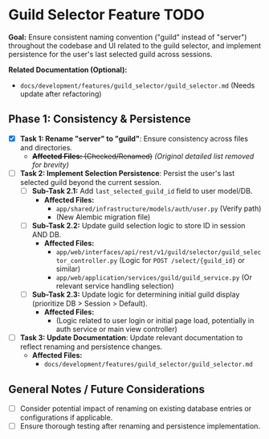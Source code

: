 # Guild Selector Feature TODO

**Goal:** Ensure consistent naming convention ("guild" instead of "server") throughout the codebase and UI related to the guild selector, and implement persistence for the user's last selected guild across sessions.

**Related Documentation (Optional):**
*   `docs/development/features/guild_selector/guild_selector.md` (Needs update after refactoring)

## Phase 1: Consistency & Persistence

*   [x] **Task 1: Rename "server" to "guild"**: Ensure consistency across files and directories.
    *   ~~**Affected Files:** (Checked/Renamed)~~ *(Original detailed list removed for brevity)*
*   [ ] **Task 2: Implement Selection Persistence**: Persist the user's last selected guild beyond the current session.
    *   [ ] **Sub-Task 2.1:** Add `last_selected_guild_id` field to user model/DB.
        *   **Affected Files:**
            *   `app/shared/infrastructure/models/auth/user.py` (Verify path)
            *   (New Alembic migration file)
    *   [ ] **Sub-Task 2.2:** Update guild selection logic to store ID in session AND DB.
        *   **Affected Files:**
            *   `app/web/interfaces/api/rest/v1/guild/selector/guild_selector_controller.py` (Logic for `POST /select/{guild_id}` or similar)
            *   `app/web/application/services/guild/guild_service.py` (Or relevant service handling selection)
    *   [ ] **Sub-Task 2.3:** Update logic for determining initial guild display (prioritize DB > Session > Default).
        *   **Affected Files:**
            *   (Logic related to user login or initial page load, potentially in auth service or main view controller)
*   [ ] **Task 3: Update Documentation**: Update relevant documentation to reflect renaming and persistence changes.
    *   **Affected Files:**
        *   `docs/development/features/guild_selector/guild_selector.md`

## General Notes / Future Considerations

*   [ ] Consider potential impact of renaming on existing database entries or configurations if applicable.
*   [ ] Ensure thorough testing after renaming and persistence implementation.
